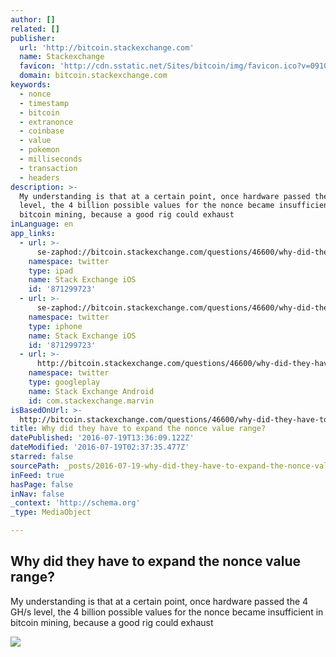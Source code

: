 ```yaml
---
author: []
related: []
publisher:
  url: 'http://bitcoin.stackexchange.com'
  name: Stackexchange
  favicon: 'http://cdn.sstatic.net/Sites/bitcoin/img/favicon.ico?v=0910168c5c65'
  domain: bitcoin.stackexchange.com
keywords:
  - nonce
  - timestamp
  - bitcoin
  - extranonce
  - coinbase
  - value
  - pokemon
  - milliseconds
  - transaction
  - headers
description: >-
  My understanding is that at a certain point, once hardware passed the 4 GH/s
  level, the 4 billion possible values for the nonce became insufficient in
  bitcoin mining, because a good rig could exhaust
inLanguage: en
app_links:
  - url: >-
      se-zaphod://bitcoin.stackexchange.com/questions/46600/why-did-they-have-to-expand-the-nonce-value-range
    namespace: twitter
    type: ipad
    name: Stack Exchange iOS
    id: '871299723'
  - url: >-
      se-zaphod://bitcoin.stackexchange.com/questions/46600/why-did-they-have-to-expand-the-nonce-value-range
    namespace: twitter
    type: iphone
    name: Stack Exchange iOS
    id: '871299723'
  - url: >-
      http://bitcoin.stackexchange.com/questions/46600/why-did-they-have-to-expand-the-nonce-value-range
    namespace: twitter
    type: googleplay
    name: Stack Exchange Android
    id: com.stackexchange.marvin
isBasedOnUrl: >-
  http://bitcoin.stackexchange.com/questions/46600/why-did-they-have-to-expand-the-nonce-value-range
title: Why did they have to expand the nonce value range?
datePublished: '2016-07-19T13:36:09.122Z'
dateModified: '2016-07-19T02:37:35.477Z'
starred: false
sourcePath: _posts/2016-07-19-why-did-they-have-to-expand-the-nonce-value-range.md
inFeed: true
hasPage: false
inNav: false
_context: 'http://schema.org'
_type: MediaObject

---
```

<article style=""><h1>Why did they have to expand the nonce value range?</h1><p>My understanding is that at a certain point, once hardware passed the 4 GH/s level, the 4 billion possible values for the nonce became insufficient in bitcoin mining, because a good rig could exhaust</p><img src="http://cdn.sstatic.net/Sites/bitcoin/img/apple-touch-icon.png?v=a43e5a337e6b&amp;a" /></article>